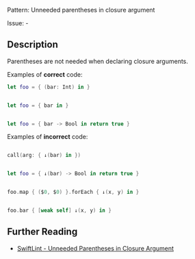Pattern: Unneeded parentheses in closure argument

Issue: -

## Description

Parentheses are not needed when declaring closure arguments.

Examples of **correct** code:
```swift
let foo = { (bar: Int) in }


let foo = { bar in }


let foo = { bar -> Bool in return true }

```
Examples of **incorrect** code:
```swift

call(arg: { ↓(bar) in })


let foo = { ↓(bar) -> Bool in return true }


foo.map { ($0, $0) }.forEach { ↓(x, y) in }


foo.bar { [weak self] ↓(x, y) in }

```

## Further Reading

* [SwiftLint - Unneeded Parentheses in Closure Argument](https://realm.github.io/SwiftLint/unneeded_parentheses_in_closure_argument.html)